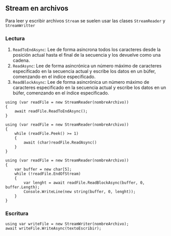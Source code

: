 ## Stream en archivos
Para leer y escribir archivos `Stream` se suelen usar las clases `StreamReader` y `StreamWritter`

### Lectura
1. `ReadToEndAsync`: Lee de forma asincrona todos los caracteres desde la posición actual hasta el final de la secuencia y los devuelve como una cadena.
1. `ReadAsync`: Lee de forma asincrónica un número máximo de caracteres especificado en la secuencia actual y escribe los datos en un búfer, comenzando en el índice especificado.
1. `ReadBlockAsync`: Lee de forma asincrónica un número máximo de caracteres especificado en la secuencia actual y escribe los datos en un búfer, comenzando en el índice especificado.

```Csharp
using (var readFile = new StreamReader(nombreArchivo))
{
    await readFile.ReadToEndAsync();
}

using (var readFile = new StreamReader(nombreArchivo))
{
    while (readFile.Peek() >= 1)
    {
        await (char)readFile.ReadAsync()
    }
}

using (var readFile = new StreamReader(nombreArchivo))
{
    var buffer = new char[5];
    while (!readFile.EndOfStream)
    {
        var lenght = await readFile.ReadBlockAsync(buffer, 0, buffer.Length);
        Console.WriteLine(new string(buffer, 0, lenght));
    }
}
```

### Escritura
```Csharp
using var writeFile = new StreamWriter(nombreArchivo);
await writeFile.WriteAsync(textoEscribir);
```
